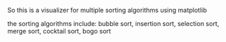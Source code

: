 So this is a visualizer for multiple sorting algorithms using matplotlib

the sorting algorithms include: 
 bubble sort,
 insertion sort,
 selection sort,
 merge sort,
 cocktail sort,
 bogo sort
